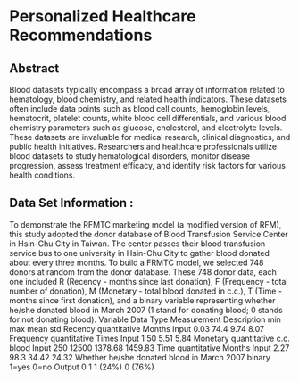 # Personalized Healthcare Recommendations

## Abstract
Blood datasets typically encompass a broad array of information related to hematology, blood chemistry, and related
health indicators. These datasets often include data points such as blood cell counts, hemoglobin levels, hematocrit,
platelet counts, white blood cell differentials, and various blood chemistry parameters such as glucose, cholesterol,
and electrolyte levels.
These datasets are invaluable for medical research, clinical diagnostics, and public health initiatives. Researchers
and healthcare professionals utilize blood datasets to study hematological disorders, monitor disease progression,
assess treatment efficacy, and identify risk factors for various health conditions.

## Data Set Information :
To demonstrate the RFMTC marketing model (a modified version of RFM), this study adopted the donor database of Blood Transfusion Service Center in Hsin-Chu City in Taiwan. The center passes their blood transfusion service bus to one university in Hsin-Chu City to gather blood donated about every three months. To build a FRMTC model, we selected 748 donors at random from the donor database. These 748 donor data, each one included 
R (Recency - months since last donation), 
F (Frequency - total number of donation), 
M (Monetary - total blood donated in c.c.), 
T (Time - months since first donation), and a binary variable representing whether he/she donated blood in March 2007 (1 stand for donating blood; 0 stands for not donating blood).
Variable Data Type Measurement Description min max mean std
Recency quantitative Months Input 0.03 74.4 9.74 8.07 Frequency quantitative Times Input 1 50 5.51 5.84
Monetary quantitative c.c. blood Input 250 12500 1378.68 1459.83
Time quantitative Months Input 2.27 98.3 34.42 24.32
Whether he/she donated blood in March 2007 binary 1=yes 0=no Output 0 1 1 (24%) 0 (76%)
